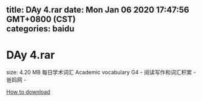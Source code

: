
title: DAy 4.rar
date: Mon Jan 06 2020 17:47:56 GMT+0800 (CST)    
categories: baidu
---

# DAy 4.rar
size: 4.20 MB
 每日学术词汇 Academic vocabulary G4 - 阅读写作和词汇积累 - 爸妈网 -
 

[How to download](https://bpcam.bemobtrk.com/go/2ceec3aa-1ca2-46d6-b9ff-aaa5c184517c?jno=1413)